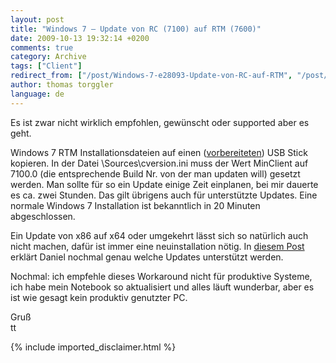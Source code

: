 ```yaml
---
layout: post
title: "Windows 7 – Update von RC (7100) auf RTM (7600)"
date: 2009-10-13 19:32:14 +0200
comments: true
category: Archive
tags: ["Client"]
redirect_from: ["/post/Windows-7-e28093-Update-von-RC-auf-RTM", "/post/windows-7-e28093-update-von-rc-auf-rtm"]
author: thomas torggler
language: de
---
```

<!-- more -->
<p>Es ist zwar nicht wirklich empfohlen, gewünscht oder supported aber es geht. </p>  <p>Windows 7 RTM Installationsdateien auf einen (<a href="/post/Windows-7-e28093-Installation-mit-USB-Stick.aspx" target="_blank">vorbereiteten</a>) USB Stick kopieren. In der Datei \Sources\cversion.ini muss der Wert MinClient auf 7100.0 (die entsprechende Build Nr. von der man updaten will) gesetzt werden. Man sollte für so ein Update einige Zeit einplanen, bei mir dauerte es ca. zwei Stunden. Das gilt übrigens auch für unterstützte Updates. Eine normale Windows 7 Installation ist bekanntlich in 20 Minuten abgeschlossen.</p>  <p>Ein Update von x86 auf x64 oder umgekehrt lässt sich so natürlich auch nicht machen, dafür ist immer eine neuinstallation nötig. In <a href="/post/Upgrade-auf-Windows-7.aspx" target="_blank">diesem Post</a> erklärt Daniel nochmal genau welche Updates unterstützt werden.</p>  <p>Nochmal: ich empfehle dieses Workaround nicht für produktive Systeme, ich habe mein Notebook so aktualisiert und alles läuft wunderbar, aber es ist wie gesagt kein produktiv genutzter PC.</p>  <p>Gruß    <br />tt</p>
{% include imported_disclaimer.html %}
